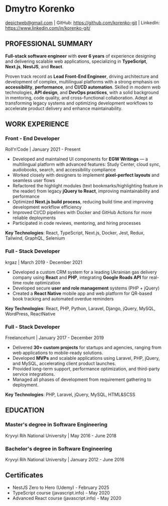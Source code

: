 # Dmytro Korenko
depictweb@gmail.com | GitHub: https://github.com/korenko-git | LinkedIn: https://www.linkedin.com/in/korenko-git/

## PROFESSIONAL SUMMARY

**Full-stack software engineer** with **over 6 years** of experience designing and delivering scalable web applications, specializing in **TypeScript**, **Next.js**, **NestJS**, and **React**. 

Proven track record as **Lead Front-End Engineer**, driving architecture and development of complex, multilingual platforms with a strong emphasis on **accessibility**, **performance**, and **CI/CD automation**. Skilled in modern web technologies, **API design**, and **DevOps practices**, with a solid background in mentoring, code quality, and cross-functional collaboration. Adept at transforming legacy systems and optimizing development workflows to accelerate product delivery and enhance maintainability.

## WORK EXPERIENCE

### Front - End Developer
Roll’n’Code | January 2021 - Present

- Developed and maintained UI components for **EGW Writings** — a multilingual platform with advanced features: Study Center, cloud sync, audiobooks, search, and accessibility compliance
- Worked closely with designers to implement **pixel-perfect layouts** and seamless user flows
- Refactored the highlight modules (text bookmarks/highlighting feature in the reader) from legacy **jQuery to React**, improving maintainability and performance
- Optimized **Next.js build process**, reducing build time and improving development workflow efficiency
- Improved CI/CD pipelines with Docker and GitHub Actions for more reliable deployments
- Participated in code reviews, mentoring, and hiring processes

**Key Technologies**: React, TypeScript, Next.js, Docker, Jest, Redux, Tailwind, GraphQL, Selenium

### Full - Stack Developer
krgaz | March 2019 - December 2021

- Developed a custom CRM system for a leading Ukrainian gas delivery company using **React** and **PHP**, integrating **Google Roads API** for real-time route optimization  
- Developed secure **user and role management** systems (PHP + jQuery)  
- Created a **React Native** mobile app and web platform for QR-based book tracking and automated overdue reminders  

**Key Technologies**: React, PHP, Python, Laravel, Django, jQuery, MySQL, WordPress, ReactNative

### Full - Stack Developer
Freelancehunt | January 2017 - December 2019

- Delivered **30+ custom projects** for startups and agencies, ranging from web applications to mobile-ready solutions.
- Developed **MVPs** and scalable applications using Laravel, PHP, jQuery, and MySQL, accelerating client product launches.
- Provided long-term support, performance optimization, and third-party service integrations.
- Managed all phases of development from requirement gathering to deployment.

**Key Technologies**: PHP, Laravel, jQuery, MySQL, HTML&SCSS

## EDUCATION

### Master's degree in Software Engineering
Kryvyi Rih National University | May 2016 - June 2018

### Bachelor's degree in Software Engineering
Kryvyi Rih National University | January 2012 - June 2016

## Certificates

- NestJS Zero to Hero (Udemy) - February 2025
- TypeScript course (javascript.info) - May 2020
- Advanced React course (javascript.info) - May 2020
